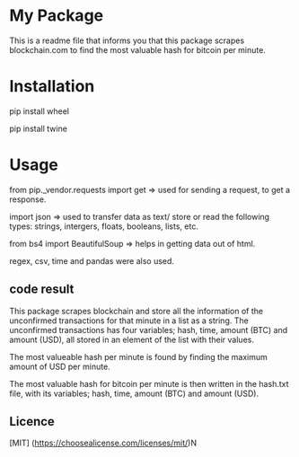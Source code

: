 # My Package  

This is a readme file that informs you that this package scrapes blockchain.com to find the most valuable hash for bitcoin per minute.

# Installation  

pip install wheel  

pip install twine 

# Usage 

from pip._vendor.requests import get => used for sending a request, to get a response. 

import json => used to transfer data as text/ store or read the following types: strings, intergers, floats, booleans, lists, etc. 

from bs4 import BeautifulSoup => helps in getting data out of html.

regex, csv, time and pandas were also used.

## code result

This package scrapes blockchain and store all the information of the unconfirmed transactions for that minute in a list as a string. The unconfirmed transactions has four variables; hash, time, amount (BTC) and amount (USD), all stored in an element of the list with their values. 

The most valueable hash per minute is found by finding the maximum amount of USD per minute. 

The most valuable hash for bitcoin per minute is then written in the hash.txt file, with its variables; hash, time, amount (BTC) and amount (USD).

## Licence  

[MIT] (https://choosealicense.com/licenses/mit/)N 
